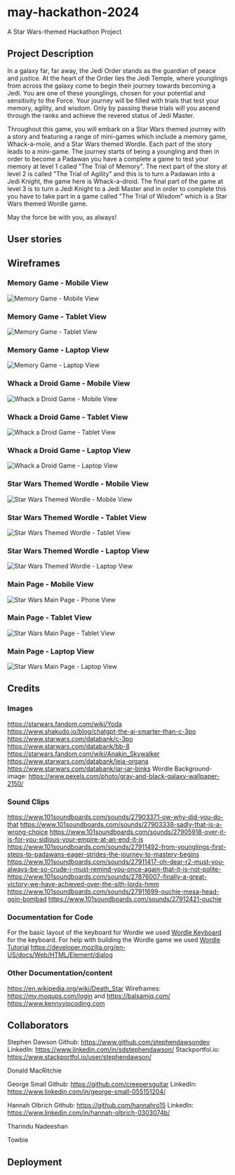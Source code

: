 # may-hackathon-2024
A Star Wars-themed Hackathon Project

## Project Description
In a galaxy far, far away, the Jedi Order stands as the guardian of peace and justice.
At the heart of the Order lies the Jedi Temple, where younglings from across the 
galaxy come to begin their journey towards becoming a Jedi. You are one of these 
younglings, chosen for your potential and sensitivity to the Force. Your journey will be 
filled with trials that test your memory, agility, and wisdom.
Only by passing these trials will you ascend through the ranks and achieve the revered
status of Jedi Master.

Throughout this game, you will embark on a Star Wars themed journey with a story and featuring a range of mini-games which include a memory game, Whack-a-mole, and a Star Wars themed Wordle. Each part of the story leads to a mini-game. The journey starts of being a youngling and then in order to become a Padawan you have a complete a game to test your memory at level 1 called "The Trial of Memory". The next part of the story at level 2 is called "The Trial of Agility" and this is to turn a Padawan into a Jedi Knight, the game here is Whack-a-droid. The final part of the game at level 3 is to turn a Jedi Knight to a Jedi Master and in order to complete this you have to take part in a game called "The Trial of Wisdom" which is a Star Wars themed Wordle game.

May the force be with you, as always!

## User stories

## Wireframes

### Memory Game - Mobile View
![Memory Game - Mobile View](assets/wireframes/memory-game-mobile.png)
### Memory Game - Tablet View
![Memory Game - Tablet View](assets/wireframes/memory-game-tablet.png)
### Memory Game - Laptop View
![Memory Game - Laptop View](assets/wireframes/memory-game-laptop.png)

### Whack a Droid Game - Mobile View
![Whack a Droid Game - Mobile View](assets/wireframes/whack-a-jar-jar-mobile.png)
### Whack a Droid Game - Tablet View
![Whack a Droid Game - Tablet View](assets/wireframes/whack-a-jar-jar-tablet.png)
### Whack a Droid Game - Laptop View
![Whack a Droid Game - Laptop View](assets/wireframes/whack-a-jar-jar-laptop.png)

### Star Wars Themed Wordle - Mobile View
![Star Wars Themed Wordle - Mobile View](assets/wireframes/star-wars-wordle-mobile.png)
### Star Wars Themed Wordle - Tablet View
![Star Wars Themed Wordle - Tablet View](assets/wireframes/star-wars-wordle-tablet.png)
### Star Wars Themed Wordle - Laptop View
![Star Wars Themed Wordle - Laptop View](assets/wireframes/star-wars-wordle-laptop.png)

### Main Page - Mobile View
![Star Wars Main Page - Phone View](assets/wireframes/phone-wireframe-index.png)
### Main Page - Tablet View
![Star Wars Main Page - Tablet View](assets/wireframes/tablet-wireframe-index.png)
### Main Page - Laptop View
![Star Wars Main Page - Laptop View](assets/wireframes/laptop-wireframe-index.png)

## Credits

### Images
https://starwars.fandom.com/wiki/Yoda
https://www.shakudo.io/blog/chatgpt-the-ai-smarter-than-c-3po
https://www.starwars.com/databank/c-3po
https://www.starwars.com/databank/bb-8
https://starwars.fandom.com/wiki/Anakin_Skywalker
https://www.starwars.com/databank/leia-organa
https://www.starwars.com/databank/jar-jar-binks
Wordle Background-image: https://www.pexels.com/photo/gray-and-black-galaxy-wallpaper-2150/

### Sound Clips
https://www.101soundboards.com/sounds/27903371-ow-why-did-you-do-that
https://www.101soundboards.com/sounds/27903338-sadly-that-is-a-wrong-choice
https://www.101soundboards.com/sounds/27905918-over-it-is-for-you-sidious-your-empire-at-an-end-it-is
https://www.101soundboards.com/sounds/27911492-from-younglings-first-steps-to-padawans-eager-strides-the-journey-to-mastery-begins
https://www.101soundboards.com/sounds/27911417-oh-dear-r2-must-you-always-be-so-crude-i-must-remind-you-once-again-that-it-is-not-polite-
https://www.101soundboards.com/sounds/27876007-finally-a-great-victory-we-have-achieved-over-the-sith-lords-hmm
https://www.101soundboards.com/sounds/27911699-ouchie-mesa-head-goin-bombad
https://www.101soundboards.com/sounds/27912421-ouchie

### Documentation for Code
For the basic layout of the keyboard for Wordle we used [Wordle Keyboard](https://www.freecodecamp.org/news/build-a-wordle-clone-in-javascript/) for the keyboard.
For help with building the Wordle game we used [Wordle Tutorial](https://www.youtube.com/watch?v=ckjRsPaWHX8)
https://developer.mozilla.org/en-US/docs/Web/HTML/Element/dialog

### Other Documentation/content
https://en.wikipedia.org/wiki/Death_Star
Wireframes: https://my.moqups.com/login and https://balsamiq.com/
https://www.kennyyipcoding.com

## Collaborators

Stephen Dawson
Github: https://www.github.com/stephendawsondev
LinkedIn: https://www.linkedin.com/in/sdstephendawson/
Stackportfol.io: https://www.stackportfol.io/user/stephendawson/

Donald MacRitchie

George Small
Github: https://github.com/creepersguitar
LinkedIn: https://www.linkedin.com/in/george-small-055151204/

Hannah Olbrich
Github: https://github.com/hannahro15
LinkedIn: https://www.linkedin.com/in/hannah-olbrich-0303074b/

Tharindu Nadeeshan

Towbie

## Deployment